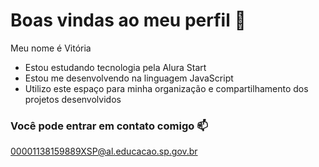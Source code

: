 # Boas vindas ao meu perfil 🖤​

Meu nome é Vitória
- Estou estudando tecnologia pela Alura Start
- Estou me desenvolvendo na linguagem JavaScript
-  Utilizo este espaço para minha organização e compartilhamento dos projetos desenvolvidos

  ### Você pode entrar em contato comigo 📫​
  
  00001138159889XSP@al.educacao.sp.gov.br
